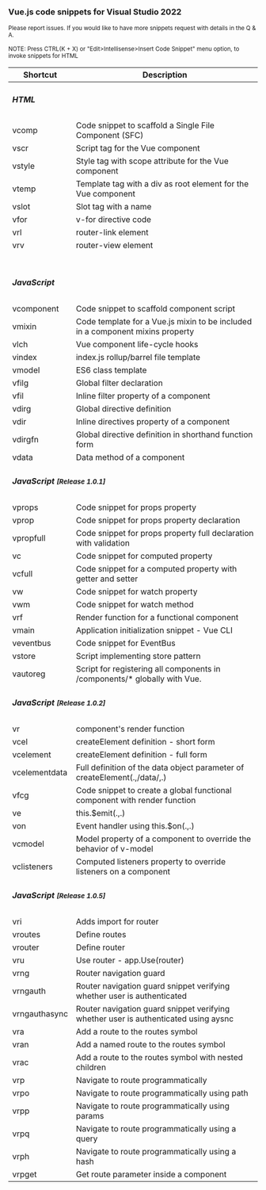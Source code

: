 ﻿<div class="container">  

<div class="jumbotron">

### Vue.js code snippets for Visual Studio 2022

<small>Please report issues. If you would like to have more snippets request with details in the Q & A.</small></div>
<p>
    <small>
        NOTE: Press CTRL(K + X) or "Edit>Intellisense>Insert Code Snippet" menu option, to invoke snippets for HTML
    </small>
</p>
<table class="table table-bordered table-striped table-sm">

<thead>

<tr class="table-primary">

<th class="auto-style4">Shortcut</th>

<th class="auto-style3">Description</th>

</tr>

</thead>

<tbody>

<tr>

<td colspan="2">

##### HTML

</td>

</tr>

<tr>

<td>vcomp</td>

<td>Code snippet to scaffold a Single File Component (SFC)</td>

</tr>

<tr>

<td>vscr</td>

<td>Script tag for the Vue component</td>

</tr>

<tr>

<td>vstyle</td>

<td>Style tag with scope attribute for the Vue component</td>

</tr>

<tr>

<td>vtemp</td>

<td>Template tag with a div as root element for the Vue component</td>

</tr>

<tr>

<td>vslot</td>

<td>Slot tag with a name</td>

</tr>

<tr>

<td>vfor</td>

<td>v-for directive code</td>

</tr>
                <tr>
                    <td>vrl</td>
                    <td>router-link element</td>
                </tr>
                <tr>
                    <td>vrv</td>
                    <td>router-view element</td>
                </tr>
<tr>

<td> </td>

<td> </td>

</tr>

<tr>

<td colspan="2">

##### JavaScript

</td>

</tr>

<tr>

<td>vcomponent</td>

<td>Code snippet to scaffold component script</td>

</tr>

<tr>

<td>vmixin</td>

<td>Code template for a Vue.js mixin to be included in a component mixins property</td>

</tr>

<tr>

<td>vlch</td>

<td>Vue component life-cycle hooks</td>

</tr>

<tr>

<td>vindex</td>

<td>index.js rollup/barrel file template</td>

</tr>

<tr>

<td>vmodel</td>

<td>ES6 class template</td>

</tr>

<tr>

<td>vfilg</td>

<td>Global filter declaration</td>

</tr>

<tr>

<td>vfil</td>

<td>Inline filter property of a component</td>

</tr>

<tr>

<td>vdirg</td>

<td>Global directive definition</td>

</tr>

<tr>

<td>vdir</td>

<td>Inline directives property of a component</td>

</tr>

<tr>

<td>vdirgfn</td>

<td>Global directive definition in shorthand function form</td>

</tr>

<tr>

<td>vdata</td>

<td>Data method of a component</td>

</tr>

<tr>

<td colspan="2">

##### JavaScript <small>[Release 1.0.1]</small>

</td>

</tr>

<tr>

<td>vprops</td>

<td>Code snippet for props property</td>

</tr>

<tr>

<td>vprop</td>

<td>Code snippet for props property declaration</td>

</tr>

<tr>

<td>vpropfull</td>

<td>Code snippet for props property full declaration with validation</td>

</tr>

<tr>

<td>vc</td>

<td>Code snippet for computed property</td>

</tr>

<tr>

<td>vcfull</td>

<td>Code snippet for a computed property with getter and setter</td>

</tr>

<tr>

<td>vw</td>

<td>Code snippet for watch property</td>

</tr>

<tr>

<td>vwm</td>

<td>Code snippet for watch method</td>

</tr>

<tr>

<td>vrf</td>

<td>Render function for a functional component</td>

</tr>

<tr>

<td>vmain</td>

<td>Application initialization snippet - Vue CLI</td>

</tr>

<tr>

<td>veventbus</td>

<td>Code snippet for EventBus</td>

</tr>

<tr>

<td>vstore</td>

<td>Script implementing store pattern</td>

</tr>

<tr>

<td>vautoreg</td>

<td>Script for registering all components in /components/* globally with Vue.</td>

</tr>

<tr>

<td colspan="2">

##### JavaScript <small>[Release 1.0.2]</small>

</td>

</tr>

<tr>

<td>vr</td>

<td>component's render function</td>

</tr>

<tr>

<td>vcel</td>

<td>createElement definition - short form</td>

</tr>

<tr>

<td>vcelement</td>

<td>createElement definition - full form</td>

</tr>

<tr>

<td>vcelementdata</td>

<td>Full definition of the data object parameter of createElement(.,/data/,.)</td>

</tr>

<tr>

<td>vfcg</td>

<td>Code snippet to create a global functional component with render function</td>

</tr>

<tr>

<td>ve</td>

<td>this.$emit(.,.)</td>

</tr>

<tr>

<td>von</td>

<td>Event handler using this.$on(.,.)</td>

</tr>

<tr>

<td>vcmodel</td>

<td>Model property of a component to override the behavior of v-model</td>

</tr>

<tr>

<td>vclisteners</td>

<td>Computed listeners property to override listeners on a component</td>

</tr>
        <tr>

<td colspan="2">

##### JavaScript <small>[Release 1.0.5]</small>

</td>

</tr>
<tr><td>vri</td><td>Adds import for router</td></tr>
<tr><td>vroutes</td><td>Define routes</td></tr>
<tr><td>vrouter</td><td>Define router</td></tr>
<tr><td>vru</td><td>Use router - app.Use(router)</td></tr>
<tr><td>vrng</td><td>Router navigation guard</td></tr>
<tr><td>vrngauth</td><td>Router navigation guard snippet verifying whether user is authenticated</td></tr>
<tr><td>vrngauthasync</td><td>Router navigation guard snippet verifying whether user is authenticated using aysnc</td></tr>
<tr><td>vra</td><td>Add a route to the routes symbol</td></tr>
<tr><td>vran</td><td>Add a named route to the routes symbol</td></tr>
<tr><td>vrac</td><td>Add a route to the routes symbol with nested children</td></tr>
<tr><td>vrp</td><td>Navigate to route programmatically</td></tr>
<tr><td>vrpo</td><td>Navigate to route programmatically using path</td></tr>
<tr><td>vrpp</td><td>Navigate to route programmatically using params</td></tr>
<tr><td>vrpq</td><td>Navigate to route programmatically using a query</td></tr>
<tr><td>vrph</td><td>Navigate to route programmatically using a hash</td></tr>
<tr><td>vrpget</td><td>Get route parameter inside a component</td></tr>


</tbody>

</table>

</div>
